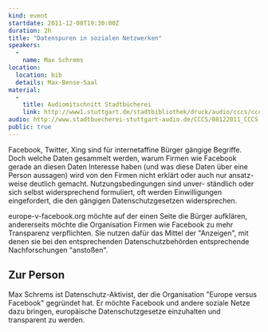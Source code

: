 ```yaml
---
kind: event
startdate: 2011-12-08T19:30:00Z
duration: 2h
title: "Datenspuren in sozialen Netzwerken"
speakers:
  -
    name: Max Schrems
location:
  location: bib
  details: Max-Bense-Saal
material:
  -
    title: Audiomitschnitt Stadtbücherei
    link: http://www1.stuttgart.de/stadtbibliothek/druck/audio/cccs/cccs_audio.php#28
audio: http://www.stadtbuecherei-stuttgart-audio.de/CCCS/08122011_CCCS.mp3
public: true
---
```

Facebook, Twitter, Xing sind für internetaffine Bürger
gängige Begriffe. Doch welche Daten gesammelt werden,
warum Firmen wie Facebook gerade an diesen Daten Interesse
haben (und was diese Daten über eine Person aussagen)
wird von den Firmen nicht erklärt oder auch nur ansatz-
weise deutlich gemacht. Nutzungsbedingungen sind unver-
ständlich oder sich selbst widersprechend formuliert,
oft werden Einwilligungen eingefordert, die den gängigen
Datenschutzgesetzen widersprechen.

europe-v-facebook.org möchte auf der einen Seite die
Bürger aufklären, andererseits möchte die Organisation
Firmen wie Facebook zu mehr Transparenz verpflichten.
Sie nutzen dafür das Mittel der "Anzeigen", mit denen
sie bei den entsprechenden Datenschutzbehörden
entsprechende Nachforschungen "anstoßen".

## Zur Person

Max Schrems ist Datenschutz-Aktivist, der die Organisation
"Europe versus Facebook" gegründet hat. Er möchte Facebook
und andere soziale Netze dazu bringen, europäische
Datenschutzgesetze einzuhalten und transparent zu werden.
